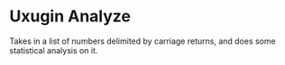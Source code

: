 # Uxugin Analyze
Takes in a list of numbers delimited by carriage returns, and does some statistical analysis on it.
